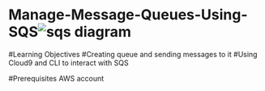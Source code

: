 # Manage-Message-Queues-Using-SQS![sqs diagram](https://user-images.githubusercontent.com/7680114/214149531-e129d132-1c7f-4e26-956e-19d84697fe7d.jpeg)


#Learning Objectives
#Creating queue and sending messages to it
#Using Cloud9 and CLI to interact with SQS

#Prerequisites
AWS account

